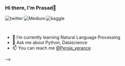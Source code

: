 ### Hi there, I'm Prasad👋

<p>
<a href="https://twitter.com/Persie_verance">
   <img align="left" alt="twitter" src="https://img.shields.io/badge/Twitter-1DA1F2?style=for-the-badge&logo=twitter&logoColor=white" />
</a>&nbsp;&nbsp;

<a href="https://medium.com/@theprasadpatil">
   <img align="left" alt="Medium" src="https://img.shields.io/badge/Medium-000000?style=for-the-badge&logo=medium&logoColor=white" />
</a>&nbsp;&nbsp;
   
<a href="https://www.kaggle.com/prasad22">
   <img align="left" alt="kaggle" src="https://img.shields.io/badge/k-20beff?style=for-the-badge&logo=kaggle&logoColor=white" />
</a>&nbsp;&nbsp;   
<p/>
<br/>
<p>

- 🌱 I’m currently learning Natural Language Processing
- 💬 Ask me about Python, Datascience
- 📫 You can reach me [@Persie_verance](https://twitter.com/Persie_verance)


-->
